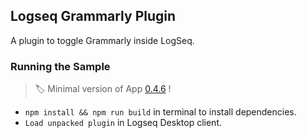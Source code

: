 ## Logseq Grammarly Plugin

A plugin to toggle Grammarly inside LogSeq.

### Running the Sample

> 🏷 Minimal version of App [0.4.6](https://github.com/logseq/logseq/releases/tag/0.4.6) !

- `npm install && npm run build` in terminal to install dependencies.
- `Load unpacked plugin` in Logseq Desktop client.
